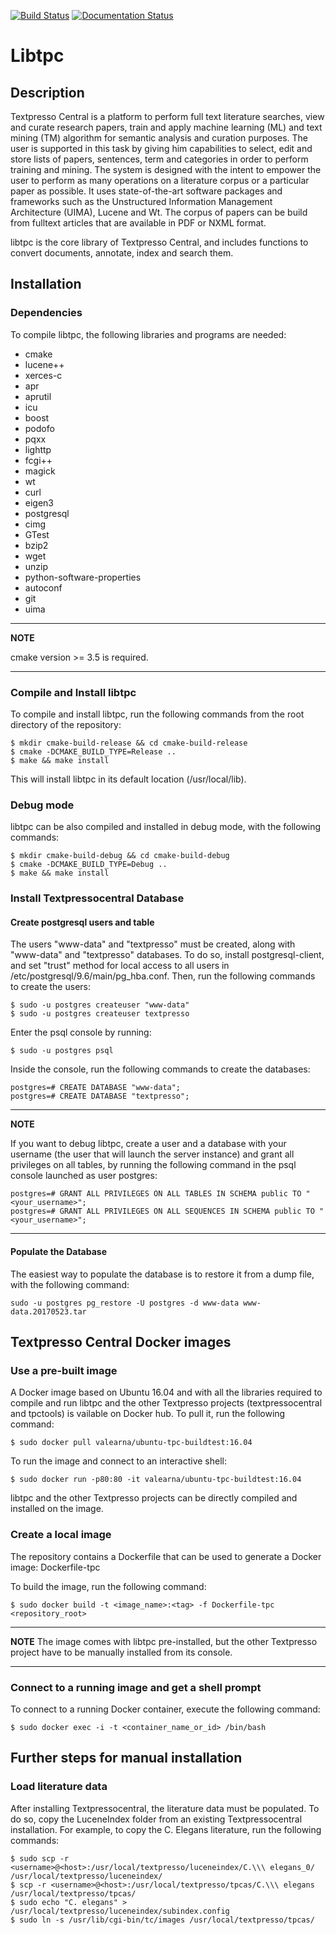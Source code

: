 [![Build Status](https://travis-ci.org/TextpressoDevelopers/libtpc.svg?branch=master)](https://travis-ci.org/TextpressoDevelopers/libtpc) [![Documentation Status](https://readthedocs.org/projects/libtpc/badge/?version=latest)](http://libtpc.readthedocs.io/en/latest/?badge=latest)

# Libtpc
## Description
Textpresso Central is a platform to perform full text literature searches, view and curate research papers,
train and apply machine learning (ML) and text mining (TM) algorithm for semantic analysis and curation purposes.
The user is supported in this task by giving him capabilities to select, edit and store lists of papers, sentences,
term and categories in order to perform training and mining. The system is designed with the intent to empower the user
to perform as many operations on a literature corpus or a particular paper as possible. It uses state-of-the-art
software packages and frameworks such as the Unstructured Information Management Architecture (UIMA), Lucene and Wt.
The corpus of papers can be build from fulltext articles that are available in PDF or NXML format.

libtpc is the core library of Textpresso Central, and includes functions to convert documents, annotate, index and
search them.

## Installation
### Dependencies
To compile libtpc, the following libraries and programs are needed:

* cmake
* lucene++
* xerces-c
* apr
* aprutil
* icu
* boost
* podofo
* pqxx
* lighttp
* fcgi++
* magick
* wt
* curl
* eigen3
* postgresql
* cimg
* GTest
* bzip2
* wget
* unzip
* python-software-properties
* autoconf
* git
* uima

---
**NOTE**

cmake version >= 3.5 is required.

---

### Compile and Install libtpc
To compile and install libtpc, run the following commands from the root directory of the repository:
```{r, engine='bash', count_lines}
$ mkdir cmake-build-release && cd cmake-build-release
$ cmake -DCMAKE_BUILD_TYPE=Release ..
$ make && make install
```

This will install libtpc in its default location (/usr/local/lib).

### Debug mode
libtpc can be also compiled and installed in debug mode, with the following commands:
```{r, engine='bash', count_lines}
$ mkdir cmake-build-debug && cd cmake-build-debug
$ cmake -DCMAKE_BUILD_TYPE=Debug ..
$ make && make install
```

### Install Textpressocentral Database
#### Create postgresql users and table
The users "www-data" and "textpresso" must be created, along with "www-data" and "textpresso" databases.
To do so, install postgresql-client, and set "trust" method for local access to all users in
/etc/postgresql/9.6/main/pg_hba.conf. Then, run the following commands to create the users:

```{r, engine='bash', count_lines}
$ sudo -u postgres createuser "www-data"
$ sudo -u postgres createuser textpresso
```

Enter the psql console by running:
```{r, engine='bash', count_lines}
$ sudo -u postgres psql
```

Inside the console, run the following commands to create the databases:
```{r, engine='bash', count_lines}
postgres=# CREATE DATABASE "www-data";
postgres=# CREATE DATABASE "textpresso";
```

---
**NOTE**

If you want to debug libtpc, create a user and a database with your username
(the user that will launch the server instance) and grant all privileges on all tables, by running the
following command in the psql console launched as user postgres:
```{r, engine='bash', count_lines}
postgres=# GRANT ALL PRIVILEGES ON ALL TABLES IN SCHEMA public TO "<your_username>";
postgres=# GRANT ALL PRIVILEGES ON ALL SEQUENCES IN SCHEMA public TO "<your_username>";
```

---

#### Populate the Database

The easiest way to populate the database is to restore it from a dump file, with the following command:
```{r, engine='bash', count_lines}
sudo -u postgres pg_restore -U postgres -d www-data www-data.20170523.tar
```

## Textpresso Central Docker images

### Use a pre-built image
A Docker image based on Ubuntu 16.04 and with all the libraries required to compile and run libtpc and the other 
Textpresso projects (textpressocentral and tpctools) is vailable on Docker hub. To pull it, run the following command:
```{r, engine='bash', count_lines}
$ sudo docker pull valearna/ubuntu-tpc-buildtest:16.04
```

To run the image and connect to an interactive shell:
```{r, engine='bash', count_lines}
$ sudo docker run -p80:80 -it valearna/ubuntu-tpc-buildtest:16.04
```

libtpc and the other Textpresso projects can be directly compiled and installed on the image.

### Create a local image
The repository contains a Dockerfile that can be used to generate a Docker image: Dockerfile-tpc

To build the image, run the following command:
```{r, engine='bash', count_lines}
$ sudo docker build -t <image_name>:<tag> -f Dockerfile-tpc <repository_root>
```

---

**NOTE**
The image comes with libtpc pre-installed, but the other Textpresso project have to be manually installed from its 
console.

---

### Connect to a running image and get a shell prompt
To connect to a running Docker container, execute the following command:
```{r, engine='bash', count_lines}
$ sudo docker exec -i -t <container_name_or_id> /bin/bash
```


## Further steps for manual installation
### Load literature data
After installing Textpressocentral, the literature data must be populated. To do so, copy the LuceneIndex folder from an
existing Textpressocentral installation. For example, to copy the C. Elegans literature, run the following commands:
```{r, engine='bash', count_lines}
$ sudo scp -r <username>@<host>:/usr/local/textpresso/luceneindex/C.\\\ elegans_0/ /usr/local/textpresso/luceneindex/
$ scp -r <username>@<host>:/usr/local/textpresso/tpcas/C.\\\ elegans /usr/local/textpresso/tpcas/
$ sudo echo "C. elegans" > /usr/local/textpresso/luceneindex/subindex.config
$ sudo ln -s /usr/lib/cgi-bin/tc/images /usr/local/textpresso/tpcas/
```


